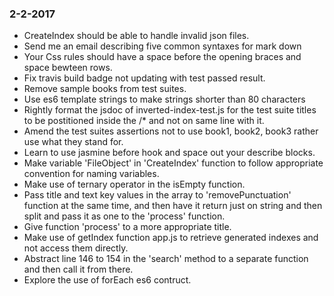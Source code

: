 ### 2-2-2017
- CreateIndex should be able to handle invalid json files.
- Send me an email describing five common syntaxes for mark down
- Your Css rules should have a space before the opening braces and space bewteen rows.
- Fix travis build badge not updating with test passed result.
- Remove sample books from test suites.
- Use es6 template strings to make strings shorter than 80 characters
- Rightly format the jsdoc of inverted-index-test.js for the test suite titles to be postitioned inside the /* and not on same line with it.
- Amend the test suites assertions not to use book1, book2, book3 rather use what they stand for.
- Learn to use jasmine before hook and space out your describe blocks.
- Make variable 'FileObject' in 'CreateIndex' function to follow appropriate convention for naming variables.
- Make use of ternary operator in the isEmpty function.
- Pass title and text key values in the array to 'removePunctuation' function at the same time, and then have it return just on string and then split and pass it as one to the 'process' function.
- Give function 'process' to a more appropriate title.
- Make use of getIndex function app.js to retrieve generated indexes and not access them directly.
- Abstract line 146 to 154 in the 'search' method to a separate function and then call it from there.
- Explore the use of forEach es6 contruct.